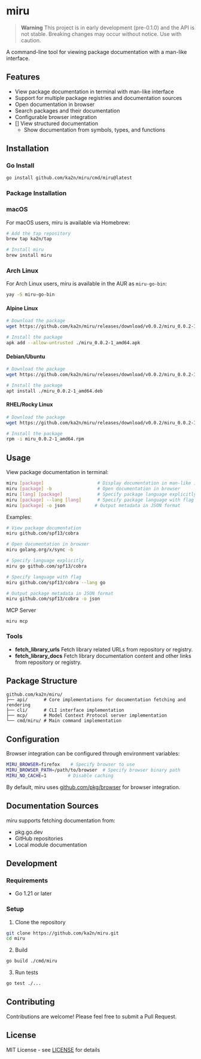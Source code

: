 # miru

> **Warning**
> This project is in early development (pre-0.1.0) and the API is not stable.
> Breaking changes may occur without notice.
> Use with caution.

A command-line tool for viewing package documentation with a man-like interface.

## Features

- View package documentation in terminal with man-like interface
- Support for multiple package registries and documentation sources
- Open documentation in browser
- Search packages and their documentation
- Configurable browser integration
- [] View structured documentation
  - Show documentation from symbols, types, and functions

## Installation

### Go Install

```bash
go install github.com/ka2n/miru/cmd/miru@latest
```

### Package Installation

### macOS

For macOS users, miru is available via Homebrew:

```bash
# Add the tap repository
brew tap ka2n/tap

# Install miru
brew install miru
```

### Arch Linux

For Arch Linux users, miru is available in the AUR as `miru-go-bin`:

```bash
yay -S miru-go-bin
```

#### Alpine Linux

```bash
# Download the package
wget https://github.com/ka2n/miru/releases/download/v0.0.2/miru_0.0.2-1_amd64.apk

# Install the package
apk add --allow-untrusted ./miru_0.0.2-1_amd64.apk
```

#### Debian/Ubuntu

```bash
# Download the package
wget https://github.com/ka2n/miru/releases/download/v0.0.2/miru_0.0.2-1_amd64.deb

# Install the package
apt install ./miru_0.0.2-1_amd64.deb
```

#### RHEL/Rocky Linux

```bash
# Download the package
wget https://github.com/ka2n/miru/releases/download/v0.0.2/miru_0.0.2-1_amd64.rpm

# Install the package
rpm -i miru_0.0.2-1_amd64.rpm
```

## Usage

View package documentation in terminal:

```bash
miru [package]                    # Display documentation in man-like interface
miru [package] -b                 # Open documentation in browser
miru [lang] [package]             # Specify package language explicitly
miru [package] --lang [lang]      # Specify package language with flag
miru [package] -o json           # Output metadata in JSON format
```

Examples:

```bash
# View package documentation
miru github.com/spf13/cobra

# Open documentation in browser
miru golang.org/x/sync -b

# Specify language explicitly
miru go github.com/spf13/cobra

# Specify language with flag
miru github.com/spf13/cobra --lang go

# Output package metadata in JSON format
miru github.com/spf13/cobra -o json
```

MCP Server

```
miru mcp
```

### Tools

- **fetch_library_urls** Fetch library related URLs from repository or registry.
- **fetch_library_docs** Fetch library documentation content and other links from repository or registry.


## Package Structure

```
github.com/ka2n/miru/
├── api/      # Core implementations for documentation fetching and rendering
├── cli/      # CLI interface implementation
├── mcp/      # Model Context Protocol server implementation
└── cmd/miru/ # Main command implementation
```

## Configuration

Browser integration can be configured through environment variables:

```bash
MIRU_BROWSER=firefox    # Specify browser to use
MIRU_BROWSER_PATH=/path/to/browser  # Specify browser binary path
MIRU_NO_CACHE=1        # Disable caching
```

By default, miru uses [github.com/pkg/browser](https://github.com/pkg/browser) for browser integration.

## Documentation Sources

miru supports fetching documentation from:

- pkg.go.dev
- GitHub repositories
- Local module documentation

## Development

### Requirements

- Go 1.21 or later

### Setup

1. Clone the repository

```bash
git clone https://github.com/ka2n/miru.git
cd miru
```

2. Build

```bash
go build ./cmd/miru
```

3. Run tests

```bash
go test ./...
```

## Contributing

Contributions are welcome! Please feel free to submit a Pull Request.

## License

MIT License - see [LICENSE](LICENSE) for details
